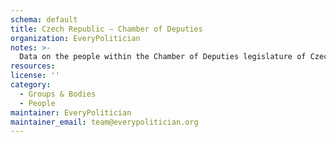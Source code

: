 ```yaml
---
schema: default
title: Czech Republic — Chamber of Deputies
organization: EveryPolitician
notes: >-
  Data on the people within the Chamber of Deputies legislature of Czech Republic.
resources:
license: ''
category:
  - Groups & Bodies
  - People
maintainer: EveryPolitician
maintainer_email: team@everypolitician.org
---
```

